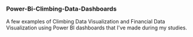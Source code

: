 ### Power-Bi-Climbing-Data-Dashboards

A few examples of Climbing Data Visualization and Financial Data Visualization using Power BI dashboards that I've made during my studies.
